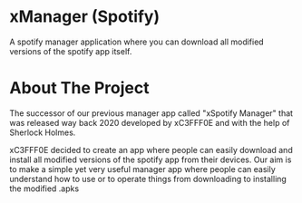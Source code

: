 # xManager (Spotify)

A spotify manager application where you can download all modified versions of the spotify app itself.

# About The Project

The successor of our previous manager app called "xSpotify Manager" that was released way back 2020 developed by xC3FFF0E and with the help of Sherlock Holmes.

xC3FFF0E decided to create an app where people can easily download and install all modified versions of the spotify app from their devices. Our aim is to make a simple yet very useful manager app where people can easily understand how to use or to operate things from downloading to installing the modified .apks



